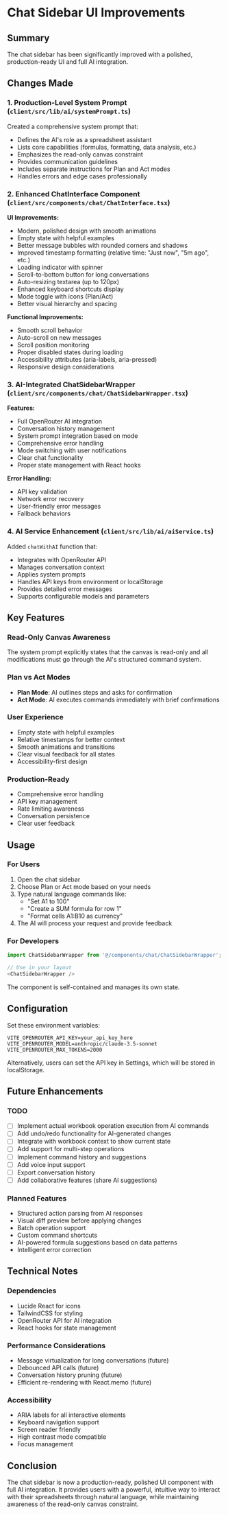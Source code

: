 # Chat Sidebar UI Improvements

## Summary

The chat sidebar has been significantly improved with a polished, production-ready UI and full AI integration.

## Changes Made

### 1. Production-Level System Prompt (`client/src/lib/ai/systemPrompt.ts`)

Created a comprehensive system prompt that:
- Defines the AI's role as a spreadsheet assistant
- Lists core capabilities (formulas, formatting, data analysis, etc.)
- Emphasizes the read-only canvas constraint
- Provides communication guidelines
- Includes separate instructions for Plan and Act modes
- Handles errors and edge cases professionally

### 2. Enhanced ChatInterface Component (`client/src/components/chat/ChatInterface.tsx`)

**UI Improvements:**
- Modern, polished design with smooth animations
- Empty state with helpful examples
- Better message bubbles with rounded corners and shadows
- Improved timestamp formatting (relative time: "Just now", "5m ago", etc.)
- Loading indicator with spinner
- Scroll-to-bottom button for long conversations
- Auto-resizing textarea (up to 120px)
- Enhanced keyboard shortcuts display
- Mode toggle with icons (Plan/Act)
- Better visual hierarchy and spacing

**Functional Improvements:**
- Smooth scroll behavior
- Auto-scroll on new messages
- Scroll position monitoring
- Proper disabled states during loading
- Accessibility attributes (aria-labels, aria-pressed)
- Responsive design considerations

### 3. AI-Integrated ChatSidebarWrapper (`client/src/components/chat/ChatSidebarWrapper.tsx`)

**Features:**
- Full OpenRouter AI integration
- Conversation history management
- System prompt integration based on mode
- Comprehensive error handling
- Mode switching with user notifications
- Clear chat functionality
- Proper state management with React hooks

**Error Handling:**
- API key validation
- Network error recovery
- User-friendly error messages
- Fallback behaviors

### 4. AI Service Enhancement (`client/src/lib/ai/aiService.ts`)

Added `chatWithAI` function that:
- Integrates with OpenRouter API
- Manages conversation context
- Applies system prompts
- Handles API keys from environment or localStorage
- Provides detailed error messages
- Supports configurable models and parameters

## Key Features

### Read-Only Canvas Awareness
The system prompt explicitly states that the canvas is read-only and all modifications must go through the AI's structured command system.

### Plan vs Act Modes
- **Plan Mode**: AI outlines steps and asks for confirmation
- **Act Mode**: AI executes commands immediately with brief confirmations

### User Experience
- Empty state with helpful examples
- Relative timestamps for better context
- Smooth animations and transitions
- Clear visual feedback for all states
- Accessibility-first design

### Production-Ready
- Comprehensive error handling
- API key management
- Rate limiting awareness
- Conversation persistence
- Clear user feedback

## Usage

### For Users
1. Open the chat sidebar
2. Choose Plan or Act mode based on your needs
3. Type natural language commands like:
   - "Set A1 to 100"
   - "Create a SUM formula for row 1"
   - "Format cells A1:B10 as currency"
4. The AI will process your request and provide feedback

### For Developers
```typescript
import ChatSidebarWrapper from '@/components/chat/ChatSidebarWrapper';

// Use in your layout
<ChatSidebarWrapper />
```

The component is self-contained and manages its own state.

## Configuration

Set these environment variables:
```env
VITE_OPENROUTER_API_KEY=your_api_key_here
VITE_OPENROUTER_MODEL=anthropic/claude-3.5-sonnet
VITE_OPENROUTER_MAX_TOKENS=2000
```

Alternatively, users can set the API key in Settings, which will be stored in localStorage.

## Future Enhancements

### TODO
- [ ] Implement actual workbook operation execution from AI commands
- [ ] Add undo/redo functionality for AI-generated changes
- [ ] Integrate with workbook context to show current state
- [ ] Add support for multi-step operations
- [ ] Implement command history and suggestions
- [ ] Add voice input support
- [ ] Export conversation history
- [ ] Add collaborative features (share AI suggestions)

### Planned Features
- Structured action parsing from AI responses
- Visual diff preview before applying changes
- Batch operation support
- Custom command shortcuts
- AI-powered formula suggestions based on data patterns
- Intelligent error correction

## Technical Notes

### Dependencies
- Lucide React for icons
- TailwindCSS for styling
- OpenRouter API for AI integration
- React hooks for state management

### Performance Considerations
- Message virtualization for long conversations (future)
- Debounced API calls (future)
- Conversation history pruning (future)
- Efficient re-rendering with React.memo (future)

### Accessibility
- ARIA labels for all interactive elements
- Keyboard navigation support
- Screen reader friendly
- High contrast mode compatible
- Focus management

## Conclusion

The chat sidebar is now a production-ready, polished UI component with full AI integration. It provides users with a powerful, intuitive way to interact with their spreadsheets through natural language, while maintaining awareness of the read-only canvas constraint.
